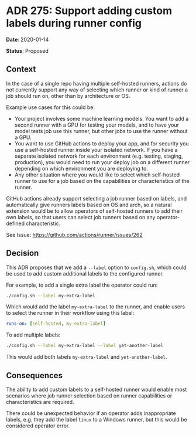 # ADR 275: Support adding custom labels during runner config
**Date**: 2020-01-14

**Status**: Proposed

## Context

In the case of a single repo having multiple self-hosted runners, actions do not currently support any way of selecting which runner or kind of runner a job should run on, other than by architecture or OS.

Example use cases for this could be:

* Your project involves some machine learning models. You want to add a second runner with a GPU for testing your models, and to have your model tests job use this runner, but other jobs to use the runner without a GPU. 
* You want to use GitHub actions to deploy your app, and for security you use a self-hosted runner inside your isolated network. If you have a separate isolated network for each environment (e.g. testing, staging, production), you would need to run your deploy job on a different runner depending on which environment you are deploying to.
* Any other situation where you would like to select which self-hosted runner to use for a job based on the capabilities or characteristics of the runner.

GitHub actions already support selecting a job runner based on labels, and automatically give runners labels based on OS and arch, so a natural extension would be to allow operators of self-hosted runners to add their own labels, so that users can select job runners based on any operator-defined characteristic.

See Issue: https://github.com/actions/runner/issues/262

## Decision

This ADR proposes that we add a `--label` option to `config.sh`, which could be used to add custom additional labels to the configured runner.

For example, to add a single extra label the operator could run:
```bash
./config.sh --label my-extra-label
```
Which would add the label `my-extra-label` to the runner, and enable users to select the runner in their workflow using this label:
```yaml
runs-on: [self-hosted, my-extra-label]
```

To add multiple labels:
```bash
./config.sh --label my-extra-label --label yet-another-label
```
This would add both labels `my-extra-label` and `yet-another-label`.

## Consequences

The ability to add custom labels to a self-hosted runner would enable most scenarios where job runner selection based on runner capabilities or characteristics are required.

There could be unexpected behavior if an operator adds inappropriate labels, e.g. they add the label `linux` to a Windows runner, but this would be considered operator error.
